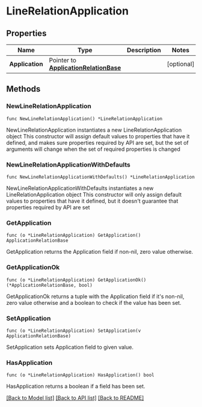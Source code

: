 # LineRelationApplication

## Properties

Name | Type | Description | Notes
------------ | ------------- | ------------- | -------------
**Application** | Pointer to [**ApplicationRelationBase**](ApplicationRelationBase.md) |  | [optional]

## Methods

### NewLineRelationApplication

`func NewLineRelationApplication() *LineRelationApplication`

NewLineRelationApplication instantiates a new LineRelationApplication object
This constructor will assign default values to properties that have it defined,
and makes sure properties required by API are set, but the set of arguments
will change when the set of required properties is changed

### NewLineRelationApplicationWithDefaults

`func NewLineRelationApplicationWithDefaults() *LineRelationApplication`

NewLineRelationApplicationWithDefaults instantiates a new LineRelationApplication object
This constructor will only assign default values to properties that have it defined,
but it doesn't guarantee that properties required by API are set

### GetApplication

`func (o *LineRelationApplication) GetApplication() ApplicationRelationBase`

GetApplication returns the Application field if non-nil, zero value otherwise.

### GetApplicationOk

`func (o *LineRelationApplication) GetApplicationOk() (*ApplicationRelationBase, bool)`

GetApplicationOk returns a tuple with the Application field if it's non-nil, zero value otherwise
and a boolean to check if the value has been set.

### SetApplication

`func (o *LineRelationApplication) SetApplication(v ApplicationRelationBase)`

SetApplication sets Application field to given value.

### HasApplication

`func (o *LineRelationApplication) HasApplication() bool`

HasApplication returns a boolean if a field has been set.

[[Back to Model list]](../README.md#documentation-for-models) [[Back to API list]](../README.md#documentation-for-api-endpoints) [[Back to README]](../README.md)
